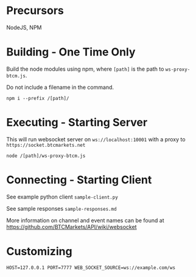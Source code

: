 # Precursors

NodeJS, NPM


# Building - One Time Only

Build the node modules using npm, where `[path]` is the path to `ws-proxy-btcm.js`.

Do not include a filename in the command.
```
npm i --prefix /[path]/
```


# Executing - Starting Server

This will run websocket server on `ws://localhost:10001` with a proxy to `https://socket.btcmarkets.net`

```
node /[path]/ws-proxy-btcm.js
```


# Connecting - Starting Client

See example python client `sample-client.py`

See sample responses `sample-responses.md`

More information on channel and event names can be found at https://github.com/BTCMarkets/API/wiki/websocket



# Customizing

```
HOST=127.0.0.1 PORT=7777 WEB_SOCKET_SOURCE=ws://example.com/ws
```
